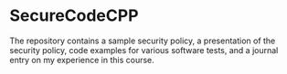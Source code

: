 # SecureCodeCPP
The repository contains a sample security policy, a presentation of the security policy, code examples for various software tests, and a journal entry on my experience in this course.
